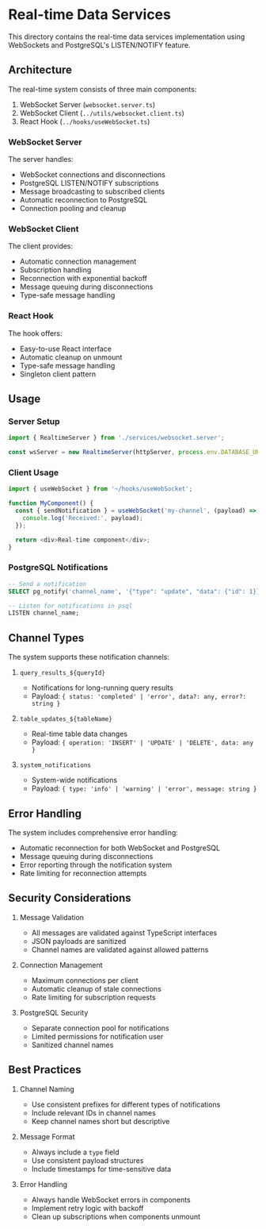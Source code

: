 # Real-time Data Services

This directory contains the real-time data services implementation using WebSockets and PostgreSQL's LISTEN/NOTIFY feature.

## Architecture

The real-time system consists of three main components:

1. WebSocket Server (`websocket.server.ts`)
2. WebSocket Client (`../utils/websocket.client.ts`)
3. React Hook (`../hooks/useWebSocket.ts`)

### WebSocket Server

The server handles:
- WebSocket connections and disconnections
- PostgreSQL LISTEN/NOTIFY subscriptions
- Message broadcasting to subscribed clients
- Automatic reconnection to PostgreSQL
- Connection pooling and cleanup

### WebSocket Client

The client provides:
- Automatic connection management
- Subscription handling
- Reconnection with exponential backoff
- Message queuing during disconnections
- Type-safe message handling

### React Hook

The hook offers:
- Easy-to-use React interface
- Automatic cleanup on unmount
- Type-safe message handling
- Singleton client pattern

## Usage

### Server Setup

```typescript
import { RealtimeServer } from './services/websocket.server';

const wsServer = new RealtimeServer(httpServer, process.env.DATABASE_URL);
```

### Client Usage

```typescript
import { useWebSocket } from '~/hooks/useWebSocket';

function MyComponent() {
  const { sendNotification } = useWebSocket('my-channel', (payload) => {
    console.log('Received:', payload);
  });

  return <div>Real-time component</div>;
}
```

### PostgreSQL Notifications

```sql
-- Send a notification
SELECT pg_notify('channel_name', '{"type": "update", "data": {"id": 1}}');

-- Listen for notifications in psql
LISTEN channel_name;
```

## Channel Types

The system supports these notification channels:

1. `query_results_${queryId}`
   - Notifications for long-running query results
   - Payload: `{ status: 'completed' | 'error', data?: any, error?: string }`

2. `table_updates_${tableName}`
   - Real-time table data changes
   - Payload: `{ operation: 'INSERT' | 'UPDATE' | 'DELETE', data: any }`

3. `system_notifications`
   - System-wide notifications
   - Payload: `{ type: 'info' | 'warning' | 'error', message: string }`

## Error Handling

The system includes comprehensive error handling:
- Automatic reconnection for both WebSocket and PostgreSQL
- Message queuing during disconnections
- Error reporting through the notification system
- Rate limiting for reconnection attempts

## Security Considerations

1. Message Validation
   - All messages are validated against TypeScript interfaces
   - JSON payloads are sanitized
   - Channel names are validated against allowed patterns

2. Connection Management
   - Maximum connections per client
   - Automatic cleanup of stale connections
   - Rate limiting for subscription requests

3. PostgreSQL Security
   - Separate connection pool for notifications
   - Limited permissions for notification user
   - Sanitized channel names

## Best Practices

1. Channel Naming
   - Use consistent prefixes for different types of notifications
   - Include relevant IDs in channel names
   - Keep channel names short but descriptive

2. Message Format
   - Always include a `type` field
   - Use consistent payload structures
   - Include timestamps for time-sensitive data

3. Error Handling
   - Always handle WebSocket errors in components
   - Implement retry logic with backoff
   - Clean up subscriptions when components unmount
